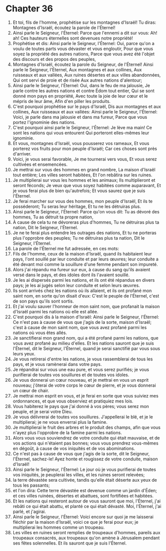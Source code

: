 # Chapter 36

1. Et toi, fils de l'homme, prophétise sur les montagnes d'Israël! Tu diras: Montagnes d'Israël, écoutez la parole de l'Éternel!
2. Ainsi parle le Seigneur, l'Éternel: Parce que l'ennemi a dit sur vous: Ah! ah! Ces hauteurs éternelles sont devenues notre propriété!
3. Prophétise et dis: Ainsi parle le Seigneur, l'Éternel: Oui, parce qu'on a voulu de toutes parts vous dévaster et vous engloutir, Pour que vous soyez la propriété des autres nations, Parce que vous avez été l'objet des discours et des propos des peuples,
4. Montagnes d'Israël, écoutez la parole du Seigneur, de l'Éternel! Ainsi parle le Seigneur, l'Éternel, Aux montagnes et aux collines, Aux ruisseaux et aux vallées, Aux ruines désertes et aux villes abandonnées, Qui ont servi de proie et de risée Aux autres nations d'alentour;
5. Ainsi parle le Seigneur, l'Éternel: Oui, dans le feu de ma jalousie, Je parle contre les autres nations et contre Édom tout entier, Qui se sont donné mon pays en propriété, Avec toute la joie de leur cœur et le mépris de leur âme, Afin d'en piller les produits.
6. C'est pourquoi prophétise sur le pays d'Israël, Dis aux montagnes et aux collines, Aux ruisseaux et aux vallées: Ainsi parle le Seigneur, l'Éternel: Voici, je parle dans ma jalousie et dans ma fureur, Parce que vous portez l'ignominie des nations.
7. C'est pourquoi ainsi parle le Seigneur, l'Éternel: Je lève ma main! Ce sont les nations qui vous entourent Qui porteront elles-mêmes leur ignominie.
8. Et vous, montagnes d'Israël, vous pousserez vos rameaux, Et vous porterez vos fruits pour mon peuple d'Israël; Car ces choses sont près d'arriver.
9. Voici, je vous serai favorable, Je me tournerai vers vous, Et vous serez cultivées et ensemencées.
10. Je mettrai sur vous des hommes en grand nombre, La maison d'Israël tout entière; Les villes seront habitées, Et l'on rebâtira sur les ruines.
11. Je multiplierai sur vous les hommes et les animaux; Ils multiplieront et seront féconds; Je veux que vous soyez habitées comme auparavant, Et je vous ferai plus de bien qu'autrefois; Et vous saurez que je suis l'Éternel.
12. Je ferai marcher sur vous des hommes, mon peuple d'Israël, Et ils te posséderont; Tu seras leur héritage, Et tu ne les détruiras plus.
13. Ainsi parle le Seigneur, l'Éternel: Parce qu'on vous dit: Tu as dévoré des hommes, Tu as détruit ta propre nation,
14. À cause de cela tu ne dévoreras plus d'hommes, Tu ne détruiras plus ta nation, Dit le Seigneur, l'Éternel.
15. Je ne te ferai plus entendre les outrages des nations, Et tu ne porteras plus l'opprobre des peuples; Tu ne détruiras plus ta nation, Dit le Seigneur, l'Éternel.
16. La parole de l'Éternel me fut adressée, en ces mots:
17. Fils de l'homme, ceux de la maison d'Israël, quand ils habitaient leur pays, l'ont souillé par leur conduite et par leurs œuvres; leur conduite a été devant moi comme la souillure d'une femme pendant son impureté.
18. Alors j'ai répandu ma fureur sur eux, à cause du sang qu'ils avaient versé dans le pays, et des idoles dont ils l'avaient souillé.
19. Je les ai dispersés parmi les nations, et ils ont été répandus en divers pays; je les ai jugés selon leur conduite et selon leurs œuvres.
20. Ils sont arrivés chez les nations où ils allaient, et ils ont profané mon saint nom, en sorte qu'on disait d'eux: C'est le peuple de l'Éternel, c'est de son pays qu'ils sont sortis.
21. Et j'ai voulu sauver l'honneur de mon saint nom, que profanait la maison d'Israël parmi les nations où elle est allée.
22. C'est pourquoi dis à la maison d'Israël: Ainsi parle le Seigneur, l'Éternel: Ce n'est pas à cause de vous que j'agis de la sorte, maison d'Israël; c'est à cause de mon saint nom, que vous avez profané parmi les nations où vous êtes allés.
23. Je sanctifierai mon grand nom, qui a été profané parmi les nations, que vous avez profané au milieu d'elles. Et les nations sauront que je suis l'Éternel, dit le Seigneur, l'Éternel, quand je serai sanctifié par vous sous leurs yeux.
24. Je vous retirerai d'entre les nations, je vous rassemblerai de tous les pays, et je vous ramènerai dans votre pays.
25. Je répandrai sur vous une eau pure, et vous serez purifiés; je vous purifierai de toutes vos souillures et de toutes vos idoles.
26. Je vous donnerai un cœur nouveau, et je mettrai en vous un esprit nouveau; j'ôterai de votre corps le cœur de pierre, et je vous donnerai un cœur de chair.
27. Je mettrai mon esprit en vous, et je ferai en sorte que vous suiviez mes ordonnances, et que vous observiez et pratiquiez mes lois.
28. Vous habiterez le pays que j'ai donné à vos pères; vous serez mon peuple, et je serai votre Dieu.
29. Je vous délivrerai de toutes vos souillures. J'appellerai le blé, et je le multiplierai; je ne vous enverrai plus la famine.
30. Je multiplierai le fruit des arbres et le produit des champs, afin que vous n'ayez plus l'opprobre de la famine parmi les nations.
31. Alors vous vous souviendrez de votre conduite qui était mauvaise, et de vos actions qui n'étaient pas bonnes; vous vous prendrez vous-mêmes en dégoût, à cause de vos iniquités et de vos abominations.
32. Ce n'est pas à cause de vous que j'agis de la sorte, dit le Seigneur, l'Éternel, sachez-le! Ayez honte et rougissez de votre conduite, maison d'Israël!
33. Ainsi parle le Seigneur, l'Éternel: Le jour où je vous purifierai de toutes vos iniquités, je peuplerai les villes, et les ruines seront relevées;
34. la terre dévastée sera cultivée, tandis qu'elle était déserte aux yeux de tous les passants;
35. et l'on dira: Cette terre dévastée est devenue comme un jardin d'Éden; et ces villes ruinées, désertes et abattues, sont fortifiées et habitées.
36. Et les nations qui resteront autour de vous sauront que moi, l'Éternel, j'ai rebâti ce qui était abattu, et planté ce qui était dévasté. Moi, l'Éternel, j'ai parlé, et j'agirai.
37. Ainsi parle le Seigneur, l'Éternel: Voici encore sur quoi je me laisserai fléchir par la maison d'Israël, voici ce que je ferai pour eux; je multiplierai les hommes comme un troupeau.
38. Les villes en ruines seront remplies de troupeaux d'hommes, pareils aux troupeaux consacrés, aux troupeaux qu'on amène à Jérusalem pendant ses fêtes solennelles. Et ils sauront que je suis l'Éternel.

